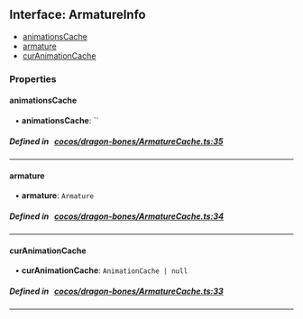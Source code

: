 ## Interface: ArmatureInfo

- [animationsCache](#animationsCache)
- [armature](#armature)
- [curAnimationCache](#curAnimationCache)

### Properties

#### animationsCache

<div style="margin-left: 10px;">


• **animationsCache**: ``

</div>

##### Defined in &nbsp;   [cocos/dragon-bones/ArmatureCache.ts:35](https://github.com/cocos-creator/engine/blob/c7bf6b8a9/cocos/dragon-bones/ArmatureCache.ts#L35)&nbsp;
___
#### armature

<div style="margin-left: 10px;">


• **armature**: ``Armature``

</div>

##### Defined in &nbsp;   [cocos/dragon-bones/ArmatureCache.ts:34](https://github.com/cocos-creator/engine/blob/c7bf6b8a9/cocos/dragon-bones/ArmatureCache.ts#L34)&nbsp;
___
#### curAnimationCache

<div style="margin-left: 10px;">


• **curAnimationCache**: ``AnimationCache | null``

</div>

##### Defined in &nbsp;   [cocos/dragon-bones/ArmatureCache.ts:33](https://github.com/cocos-creator/engine/blob/c7bf6b8a9/cocos/dragon-bones/ArmatureCache.ts#L33)&nbsp;
___
